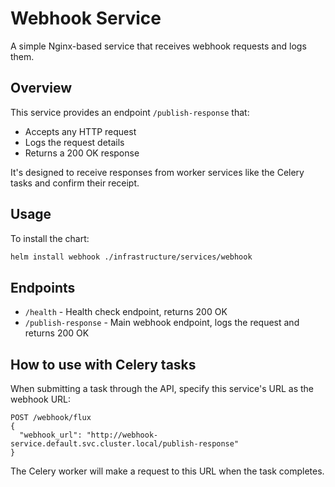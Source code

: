 # Webhook Service

A simple Nginx-based service that receives webhook requests and logs them.

## Overview

This service provides an endpoint `/publish-response` that:
- Accepts any HTTP request
- Logs the request details
- Returns a 200 OK response

It's designed to receive responses from worker services like the Celery tasks and confirm their receipt.

## Usage

To install the chart:

```bash
helm install webhook ./infrastructure/services/webhook
```

## Endpoints

- `/health` - Health check endpoint, returns 200 OK
- `/publish-response` - Main webhook endpoint, logs the request and returns 200 OK

## How to use with Celery tasks

When submitting a task through the API, specify this service's URL as the webhook URL:

```
POST /webhook/flux
{
  "webhook_url": "http://webhook-service.default.svc.cluster.local/publish-response"
}
```

The Celery worker will make a request to this URL when the task completes. 